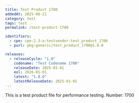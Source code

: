 ```yaml
---
title: Test Product 1700
addedAt: 2025-08-21
category: test
tags: test
permalink: /test-product-1700

identifiers:
  - cpe: cpe:2.3:a:testvendor:test_product_1700
  - purl: pkg:generic/test_product_1700@1.0.0

releases:
  - releaseCycle: "1.0"
    codename: "Test Codename 1700"
    releaseDate: 2025-01-01
    eol: 2026-01-01
    latest: "1.0.0"
    latestReleaseDate: 2025-01-01
---
```


This is a test product file for performance testing. Number: 1700
